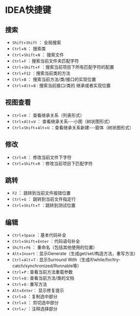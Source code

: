 # IDEA快捷键

## 搜索

* `Shift`+`Shift` ： 全局搜索
* `Ctrl`+`N` ： 搜索类
* `Ctrl`+`Shift`+`N` ： 搜索文件
* `Ctrl`+`F` ：搜索当前文件夹匹配字符
* `Ctrl`+`Shift`+`F` ：搜索当前项目下所有匹配字符的配置
* `Ctrl`+`F12` ：搜索当前类的方法
* `Ctrl`+`B` ： 搜索当前方法/类/接口的实现位置
* `Ctrl`+`Alt`+`B` : 搜索当前接口/类的 继承或者实现位置

## 视图查看

* `Ctrl`+`H` ： 查看继承关系（列表形式）
* `Ctrl`+`Alt`+`U` ： 查看继承关系---小图（树状图形式）
* `Ctrl`+`Shift`+`Alt`+`U` ：查看继承关系新建---窗体（树状图形式）

## 修改

* `Ctrl`+`R` ： 修改当前文件下字符
* `Ctrl`+`Shift`+`R` ：修改当前项目下匹配字符

## 跳转

* `F2` ： 跳转到当前文件报错位置
* `Ctrl`+`G` ： 跳转到当前文件指定行
* `Ctrl`+`Shift`+`T` ：跳转到测试位置

## 编辑

* `Ctrl`+`Space` ：基本代码补全
* `Ctrl`+`Shift`+`Enter` ：代码语句补全
* `Shift`+`F6` ： 重命名（包括其他使用的位置）
* `Alt`+`Insert`：显示Generate（生成get/set/构造方法，重写方法）
* `Ctrl`+`Alt`+`T` : 显示Surround With（生成if/while/for/try-catch/synchronized/Runnable等）
* `Ctrl`+`P` : 查看当前方法重载参数
* `Ctrl`+`Q` : 查看当前方法/类的文档
* `Ctrl`+`O` : 重写方法
* `Alt`+`Enter`： 显示修复提示
* `Ctrl`+`D` ：复制选中部分
* `Ctrl`+`X` ： 剪切选中部分
* `Ctrl`+`/` ：注释选择部分